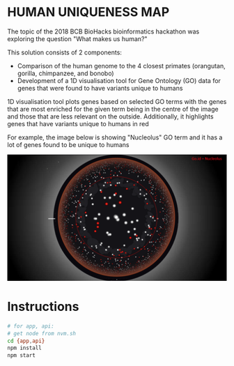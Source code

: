 # HUMAN UNIQUENESS MAP

The topic of the 2018 BCB BioHacks bioinformatics hackathon was exploring the question "What makes us human?"

This solution consists of 2 components:
 - Comparison of the human genome to the 4 closest primates (orangutan, gorilla, chimpanzee, and bonobo)
 - Development of a 1D visualisation tool for Gene Ontology (GO) data for genes that were found to have variants unique to humans

1D visualisation tool plots genes based on selected GO terms with the genes that are most enriched for the given term being in the centre of the image and those that are less relevant on the outside. Additionally, it highlights genes that have variants unique to humans in red

For example, the image below is showing "Nucleolus" GO term and it has a lot of genes found to be unique to humans  

<img src="Nucleolus_viz.png" width=700>

# Instructions

```bash
# for app, api:
# get node from nvm.sh
cd {app,api}
npm install
npm start
```
